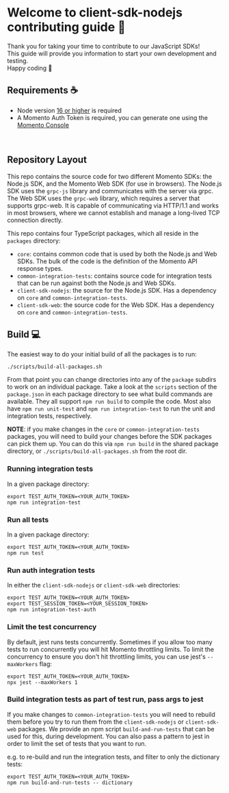 # Welcome to client-sdk-nodejs contributing guide :wave:

Thank you for taking your time to contribute to our JavaScript SDKs!
<br/>
This guide will provide you information to start your own development and testing.
<br/>
Happy coding :dancer:
<br/>

## Requirements :coffee:

- Node version [16 or higher](https://nodejs.org/en/download/) is required
- A Momento Auth Token is required, you can generate one using the [Momento Console](https://console.gomomento.com)

<br/>

## Repository Layout

This repo contains the source code for two different Momento SDKs: the Node.js SDK, and the Momento Web SDK (for use in browsers). The Node.js SDK uses the `grpc-js` library and communicates with the server via grpc. The Web SDK uses the `grpc-web` library, which requires a server that supports grpc-web. It is capable of communicating via HTTP/1.1 and works in most browsers, where we cannot establish and manage a long-lived TCP connection directly.

This repo contains four TypeScript packages, which all reside in the `packages` directory:

- `core`: contains common code that is used by both the Node.js and Web SDKs. The bulk of the code is the definition of the Momento API response types.
- `common-integration-tests`: contains source code for integration tests that can be run against both the Node.js and Web SDKs.
- `client-sdk-nodejs`: the source for the Node.js SDK. Has a dependency on `core` and `common-integration-tests`.
- `client-sdk-web`: the source code for the Web SDK. Has a dependency on `core` and `common-integration-tests`.


## Build :computer:

The easiest way to do your initial build of all the packages is to run:

```
./scripts/build-all-packages.sh
```

From that point you can change directories into any of the `package` subdirs to work on an individual package. Take a look at the `scripts` section of the `package.json` in each package directory to see what build commands are available. They all support `npm run build` to compile the code. Most also have `npm run unit-test` and `npm run integration-test` to run the unit and integration tests, respectively.

**NOTE**: if you make changes in the `core` or `common-integration-tests` packages, you will need to build your changes before the SDK packages can pick them up. You can do this via `npm run build` in the shared package directory, or `./scripts/build-all-packages.sh` from the root dir.

### Running integration tests

In a given package directory:

```
export TEST_AUTH_TOKEN=<YOUR_AUTH_TOKEN>
npm run integration-test
```

### Run all tests

In a given package directory:

```
export TEST_AUTH_TOKEN=<YOUR_AUTH_TOKEN>
npm run test
```

### Run auth integration tests

In either the `client-sdk-nodejs` or `client-sdk-web` directories:

```
export TEST_AUTH_TOKEN=<YOUR_AUTH_TOKEN>
export TEST_SESSION_TOKEN=<YOUR_SESSION_TOKEN>
npm run integration-test-auth
```

### Limit the test concurrency

By default, jest runs tests concurrently. Sometimes if you allow too many tests to run concurrently you
will hit Momento throttling limits.  To limit the concurrency to ensure you don't hit throttling limits,
you can use jest's `--maxWorkers` flag:

```
export TEST_AUTH_TOKEN=<YOUR_AUTH_TOKEN>
npx jest --maxWorkers 1
```

### Build integration tests as part of test run, pass args to jest

If you make changes to `common-integration-tests` you will need to rebuild them before you try to
run them from the `client-sdk-nodejs` or `client-sdk-web` packages.  We provide an npm script
`build-and-run-tests` that can be used for this, during development.  You can also pass a pattern
to jest in order to limit the set of tests that you want to run.

e.g. to re-build and run the integration tests, and filter to only the dictionary tests:

```
export TEST_AUTH_TOKEN=<YOUR_AUTH_TOKEN>
npm run build-and-run-tests -- dictionary
```
